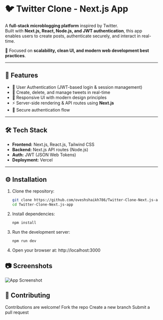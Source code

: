 # 🐦 Twitter Clone - Next.js App

A **full-stack microblogging platform** inspired by Twitter.  
Built with **Next.js, React, Node.js, and JWT authentication**, this app enables users to create posts, authenticate securely, and interact in real-time.  

🚀 Focused on **scalability, clean UI, and modern web development best practices**.

---

## 📌 Features
- 🔑 User Authentication (JWT-based login & session management)  
- 📝 Create, delete, and manage tweets in real-time  
- 🎨 Responsive UI with modern design principles  
- ⚡ Server-side rendering & API routes using **Next.js**  
- 🔐 Secure authentication flow  

---

## 🛠 Tech Stack
- **Frontend:** Next.js, React.js, Tailwind CSS  
- **Backend:** Next.js API routes (Node.js)  
- **Auth:** JWT (JSON Web Tokens)  
- **Deployment:** Vercel  

---

## ⚙️ Installation

1. Clone the repository:
   ```bash
   git clone https://github.com/oveshshaikh786/Twitter-Clone-Next.js-app.git
   cd Twitter-Clone-Next.js-app
   
2. Install dependencies:
   ```bash
   npm install

3. Run the development server:
   ```bash
   npm run dev

4. Open your browser at:
   http://localhost:3000

## 📷 Screenshots
![App Screenshot](assets/screenshot.png)

## 🤝 Contributing

Contributions are welcome!
Fork the repo
Create a new branch
Submit a pull request


